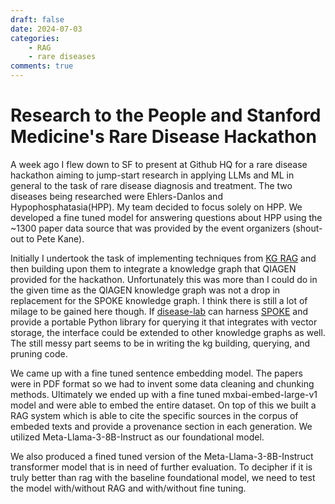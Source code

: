 ```yaml
---
draft: false
date: 2024-07-03
categories:
    - RAG
    - rare diseases
comments: true
---
```

# Research to the People and Stanford Medicine's Rare Disease Hackathon

A week ago I flew down to SF to present at Github HQ for a rare disease hackathon aiming to jump-start research in applying LLMs and ML in general to the task of rare disease diagnosis and treatment. The two diseases being researched were Ehlers-Danlos and Hypophosphatasia(HPP). My team decided to focus solely on HPP. We developed a fine tuned model for answering questions about HPP using the ~1300 paper data source that was provided by the event organizers (shout-out to Pete Kane).

Initially I undertook the task of implementing techniques from [KG RAG](https://github.com/BaranziniLab/KG_RAG) and then building upon them to integrate a knowledge graph that QIAGEN provided for the hackathon. Unfortunately this was more than I could do in the given time as the QIAGEN knowledge graph was not a drop in replacement for the SPOKE knowledge graph. I think there is still a lot of milage to be gained here though. If [disease-lab](https://github.com/keppy/disease-lab) can harness [SPOKE](https://spoke.ucsf.edu) and provide a portable Python library for querying it that integrates with vector storage, the interface could be extended to other knowledge graphs as well. The still messy part seems to be in writing the kg building, querying, and pruning code.

We came up with a fine tuned sentence embedding model. The papers were in PDF format so we had to invent some data cleaning and chunking methods. Ultimately we ended up with a fine tuned mxbai-embed-large-v1 model and were able to embed the entire dataset. On top of this we built a RAG system which is able to cite the specific sources in the corpus of embeded texts and provide a provenance section in each generation. We utilized Meta-Llama-3-8B-Instruct as our foundational model.

We also produced a fined tuned version of the Meta-Llama-3-8B-Instruct transformer model that is in need of further evaluation. To decipher if it is truly better than rag with the baseline foundational model, we need to test the model with/without RAG and with/without fine tuning.